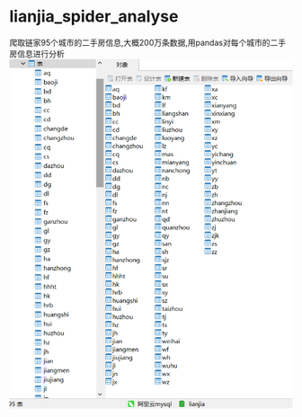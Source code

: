# lianjia_spider_analyse
爬取链家95个城市的二手房信息,大概200万条数据,用pandas对每个城市的二手房信息进行分析
![阿里云mysql数据库](https://github.com/zjx424/lianjia_spider_analyse/blob/master/%E9%93%BE%E5%AE%B6github/%E6%95%B0%E6%8D%AE%E5%BA%93%E6%88%AA%E5%9B%BE.png)
